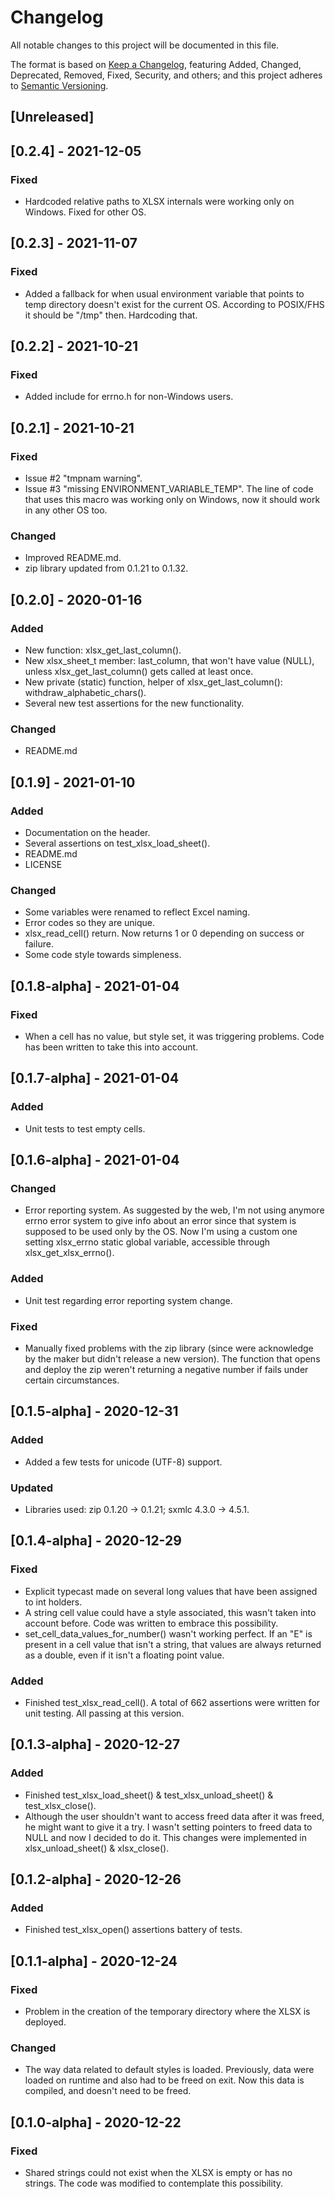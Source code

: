 # Changelog
All notable changes to this project will be documented in this file.

The format is based on [Keep a Changelog](https://keepachangelog.com/en/1.0.0/), featuring Added, Changed, Deprecated,
Removed, Fixed, Security, and others; and this project adheres to [Semantic Versioning](https://semver.org/spec/v2.0.0.html).

## [Unreleased]

## [0.2.4] - 2021-12-05
### Fixed
- Hardcoded relative paths to XLSX internals were working only on Windows. Fixed for other OS.

## [0.2.3] - 2021-11-07
### Fixed
- Added a fallback for when usual environment variable that points to temp directory doesn't exist for the current OS.
According to POSIX/FHS it should be "/tmp" then. Hardcoding that.

## [0.2.2] - 2021-10-21
### Fixed
- Added include for errno.h for non-Windows users.

## [0.2.1] - 2021-10-21
### Fixed
- Issue #2 "tmpnam warning".
- Issue #3 "missing ENVIRONMENT_VARIABLE_TEMP". The line of code that uses this macro was working only on Windows, now
it should work in any other OS too.

### Changed
- Improved README.md.
- zip library updated from 0.1.21 to 0.1.32.

## [0.2.0] - 2020-01-16
### Added
- New function: xlsx_get_last_column().
- New xlsx_sheet_t member: last_column, that won't have value (NULL), unless xlsx_get_last_column() gets called at least 
once.
- New private (static) function, helper of xlsx_get_last_column(): withdraw_alphabetic_chars().
- Several new test assertions for the new functionality.

### Changed
- README.md

## [0.1.9] - 2021-01-10
### Added
- Documentation on the header.
- Several assertions on test_xlsx_load_sheet().
- README.md
- LICENSE

### Changed
- Some variables were renamed to reflect Excel naming.
- Error codes so they are unique.
- xlsx_read_cell() return. Now returns 1 or 0 depending on success or failure.
- Some code style towards simpleness.

## [0.1.8-alpha] - 2021-01-04
### Fixed
- When a cell has no value, but style set, it was triggering problems. Code has been written to take this into account.

## [0.1.7-alpha] - 2021-01-04
### Added
- Unit tests to test empty cells.

## [0.1.6-alpha] - 2021-01-04
### Changed
- Error reporting system. As suggested by the web, I'm not using anymore errno error system to give info about an error
since that system is supposed to be used only by the OS. Now I'm using a custom one setting xlsx_errno static global
variable, accessible through xlsx_get_xlsx_errno().
  
### Added
- Unit test regarding error reporting system change.

### Fixed
- Manually fixed problems with the zip library (since were acknowledge by the maker but didn't release a new version).
The function that opens and deploy the zip weren't returning a negative number if fails under certain circumstances.

## [0.1.5-alpha] - 2020-12-31
### Added
- Added a few tests for unicode (UTF-8) support.
  
### Updated
- Libraries used: zip 0.1.20 -> 0.1.21; sxmlc 4.3.0 -> 4.5.1.

## [0.1.4-alpha] - 2020-12-29
### Fixed
- Explicit typecast made on several long values that have been assigned to int holders.
- A string cell value could have a style associated, this wasn't taken into account before. Code was written to embrace 
this possibility.
- set_cell_data_values_for_number() wasn't working perfect. If an "E" is present in a cell value that isn't a string,
that values are always returned as a double, even if it isn't a floating point value.
  
### Added
- Finished test_xlsx_read_cell(). A total of 662 assertions were written for unit testing. All passing at this version.

## [0.1.3-alpha] - 2020-12-27
### Added
- Finished test_xlsx_load_sheet() & test_xlsx_unload_sheet() & test_xlsx_close().
- Although the user shouldn't want to access freed data after it was freed, he might want to give it a try. I wasn't
setting pointers to freed data to NULL and now I decided to do it. This changes were implemented in xlsx_unload_sheet()
& xlsx_close().

## [0.1.2-alpha] - 2020-12-26
### Added
- Finished test_xlsx_open() assertions battery of tests.

## [0.1.1-alpha] - 2020-12-24
### Fixed
- Problem in the creation of the temporary directory where the XLSX is deployed.

### Changed
- The way data related to default styles is loaded. Previously, data were loaded on runtime and also had to be freed 
  on exit. Now this data is compiled, and doesn't need to be freed.

## [0.1.0-alpha] - 2020-12-22
### Fixed
- Shared strings could not exist when the XLSX is empty or has no strings. The code was modified to contemplate this 
  possibility.